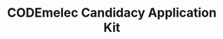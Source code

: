 ---
title: CODEmelec Candidacy Application Kit
redirect_to: https://drive.google.com/drive/folders/1XZzhxi5sWGrtiJpbQAetdnYYpC2cmbxG?usp=drive_link
redirect_from: 
  - /ElecAppKit2324
  - /elecappkit2324
---